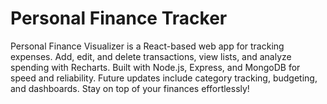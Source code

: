 # Personal Finance Tracker
Personal Finance Visualizer is a React-based web app for tracking expenses. 
Add, edit, and delete transactions, view lists, and analyze spending with Recharts. 
Built with Node.js, Express, and MongoDB for speed and reliability. 
Future updates include category tracking, budgeting, and dashboards. Stay on top of your finances effortlessly!
